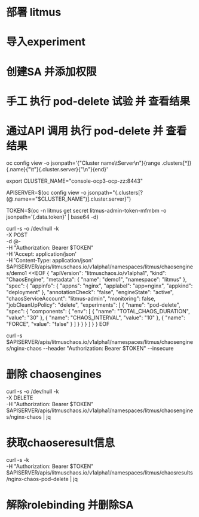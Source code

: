 


# 部署 litmus


# 导入experiment 


# 创建SA 并添加权限 


# 手工 执行 pod-delete 试验 并 查看结果


# 通过API 调用 执行 pod-delete 并 查看结果

oc config view -o jsonpath='{"Cluster name\tServer\n"}{range .clusters[*]}{.name}{"\t"}{.cluster.server}{"\n"}{end}'

export CLUSTER_NAME="console-ocp3-ocp-zz:8443"


APISERVER=$(oc config view -o jsonpath="{.clusters[?(@.name==\"$CLUSTER_NAME\")].cluster.server}")

TOKEN=$(oc -n litmus get secret litmus-admin-token-mfmbm -o jsonpath='{.data.token}' | base64 -d)


curl -s -o /dev/null -k \
    -X POST \
    -d @- \
    -H "Authorization: Bearer $TOKEN" \
    -H 'Accept: application/json' \
    -H 'Content-Type: application/json' \
 $APISERVER/apis/litmuschaos.io/v1alpha1/namespaces/litmus/chaosengines/demo1 <<EOF
{
  "apiVersion": "litmuschaos.io/v1alpha1",
  "kind": "ChaosEngine",
  "metadata": {
    "name": "demo1",
    "namespace": "litmus"
  },
  "spec": {
    "appinfo": {
      "appns": "nginx",
      "applabel": "app=nginx",
      "appkind": "deployment"
    },
    "annotationCheck": "false",
    "engineState": "active",
    "chaosServiceAccount": "litmus-admin",
    "monitoring": false,
    "jobCleanUpPolicy": "delete",
    "experiments": [
      {
        "name": "pod-delete",
        "spec": {
          "components": {
            "env": [
              {
                "name": "TOTAL_CHAOS_DURATION",
                "value": "30"
              },
              {
                "name": "CHAOS_INTERVAL",
                "value": "10"
              },
              {
                "name": "FORCE",
                "value": "false"
              }
            ]
          }
        }
      }
    ]
  }
}
EOF

curl -s $APISERVER/apis/litmuschaos.io/v1alpha1/namespaces/litmus/chaosengines/nginx-chaos --header "Authorization: Bearer $TOKEN" --insecure

# 删除 chaosengines 

curl -s -o /dev/null -k \
    -X DELETE \
    -H "Authorization: Bearer $TOKEN" \
 $APISERVER/apis/litmuschaos.io/v1alpha1/namespaces/litmus/chaosengines/nginx-chaos | jq


# 获取chaoseresult信息


curl -s -k \
    -H "Authorization: Bearer $TOKEN" \
 $APISERVER/apis/litmuschaos.io/v1alpha1/namespaces/litmus/chaosresults/nginx-chaos-pod-delete | jq


# 解除rolebinding 并删除SA




